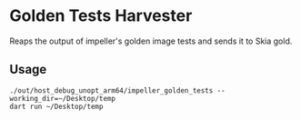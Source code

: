 # Golden Tests Harvester

Reaps the output of impeller's golden image tests and sends it to Skia gold.

## Usage

```
./out/host_debug_unopt_arm64/impeller_golden_tests --working_dir=~/Desktop/temp
dart run ~/Desktop/temp
```
